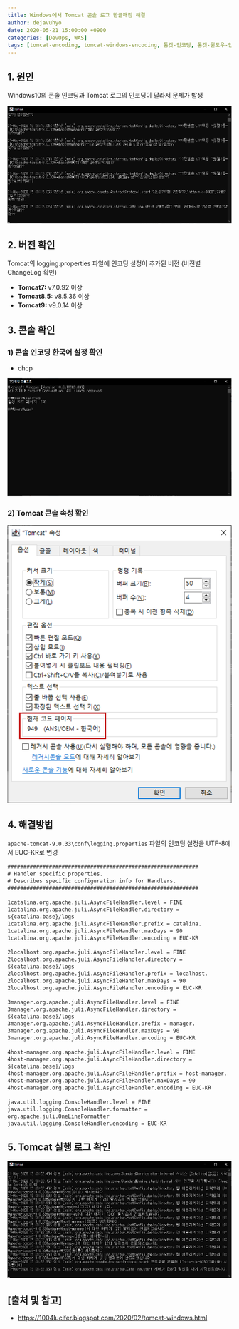 ```yaml
---
title: Windows에서 Tomcat 콘솔 로그 한글깨짐 해결
author: dejavuhyo
date: 2020-05-21 15:00:00 +0900
categories: [DevOps, WAS]
tags: [tomcat-encoding, tomcat-windows-encoding, 톰캣-인코딩, 톰캣-윈도우-인코딩, 톰캣-윈도우-한글깨짐]
---
```


## 1. 원인
Windows10의 콘솔 인코딩과 Tomcat 로그의 인코딩이 달라서 문제가 발생

![img001](/assets/img/2020-05-21-tomcat-console-encoding/img001.png)

## 2. 버전 확인
Tomcat의 logging.properties 파일에 인코딩 설정이 추가된 버전 (버전별 ChangeLog 확인)

* **Tomcat7:** v7.0.92 이상
* **Tomcat8.5:** v8.5.36 이상
* **Tomcat9:** v9.0.14 이상

## 3. 콘솔 확인

### 1) 콘솔 인코딩 한국어 설정 확인

* chcp

![img002](/assets/img/2020-05-21-tomcat-console-encoding/img002.png)

### 2) Tomcat 콘솔 속성 확인

![img003](/assets/img/2020-05-21-tomcat-console-encoding/img003.png)

## 4. 해결방법
`apache-tomcat-9.0.33\conf\logging.properties` 파일의 인코딩 설정을 UTF-8에서 EUC-KR로 변경

```properties
############################################################
# Handler specific properties.
# Describes specific configuration info for Handlers.
############################################################
 
1catalina.org.apache.juli.AsyncFileHandler.level = FINE
1catalina.org.apache.juli.AsyncFileHandler.directory = ${catalina.base}/logs
1catalina.org.apache.juli.AsyncFileHandler.prefix = catalina.
1catalina.org.apache.juli.AsyncFileHandler.maxDays = 90
1catalina.org.apache.juli.AsyncFileHandler.encoding = EUC-KR
 
2localhost.org.apache.juli.AsyncFileHandler.level = FINE
2localhost.org.apache.juli.AsyncFileHandler.directory = ${catalina.base}/logs
2localhost.org.apache.juli.AsyncFileHandler.prefix = localhost.
2localhost.org.apache.juli.AsyncFileHandler.maxDays = 90
2localhost.org.apache.juli.AsyncFileHandler.encoding = EUC-KR
 
3manager.org.apache.juli.AsyncFileHandler.level = FINE
3manager.org.apache.juli.AsyncFileHandler.directory = ${catalina.base}/logs
3manager.org.apache.juli.AsyncFileHandler.prefix = manager.
3manager.org.apache.juli.AsyncFileHandler.maxDays = 90
3manager.org.apache.juli.AsyncFileHandler.encoding = EUC-KR
 
4host-manager.org.apache.juli.AsyncFileHandler.level = FINE
4host-manager.org.apache.juli.AsyncFileHandler.directory = ${catalina.base}/logs
4host-manager.org.apache.juli.AsyncFileHandler.prefix = host-manager.
4host-manager.org.apache.juli.AsyncFileHandler.maxDays = 90
4host-manager.org.apache.juli.AsyncFileHandler.encoding = EUC-KR
 
java.util.logging.ConsoleHandler.level = FINE
java.util.logging.ConsoleHandler.formatter = org.apache.juli.OneLineFormatter
java.util.logging.ConsoleHandler.encoding = EUC-KR
```

## 5. Tomcat 실행 로그 확인

![img004](/assets/img/2020-05-21-tomcat-console-encoding/img004.png)

## [출처 및 참고]
* <https://1004lucifer.blogspot.com/2020/02/tomcat-windows.html>

